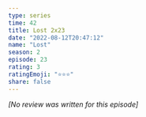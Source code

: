 ```yaml
---
type: series
time: 42
title: Lost 2x23
date: "2022-08-12T20:47:12"
name: "Lost"
season: 2
episode: 23
rating: 3
ratingEmoji: "⭐️⭐️⭐️"
share: false
---
```


*[No review was written for this episode]*